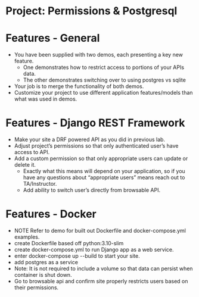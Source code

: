 # Project: Permissions & Postgresql

# Features - General
- You have been supplied with two demos, each presenting a key new feature.
    - One demonstrates how to restrict access to portions of your APIs data.
    - The other demonstrates switching over to using postgres vs sqlite
- Your job is to merge the functionality of both demos.
- Customize your project to use different application features/models than what was used in demos.
# Features - Django REST Framework
- Make your site a DRF powered API as you did in previous lab.
- Adjust project’s permissions so that only authenticated user’s have access to API.
- Add a custom permission so that only appropriate users can update or delete it.
    - Exactly what this means will depend on your application, so if you have any questions about “appropriate users” means reach out to TA/Instructor.
    - Add ability to switch user’s directly from browsable API.
# Features - Docker
- NOTE Refer to demo for built out Dockerfile and docker-compose.yml examples.
- create Dockerfile based off python:3.10-slim
- create docker-compose.yml to run Django app as a web service.
- enter docker-compose up --build to start your site.
- add postgres as a service
- Note: It is not required to include a volume so that data can persist when container is shut down.
- Go to browsable api and confirm site properly restricts users based on their permissions.
